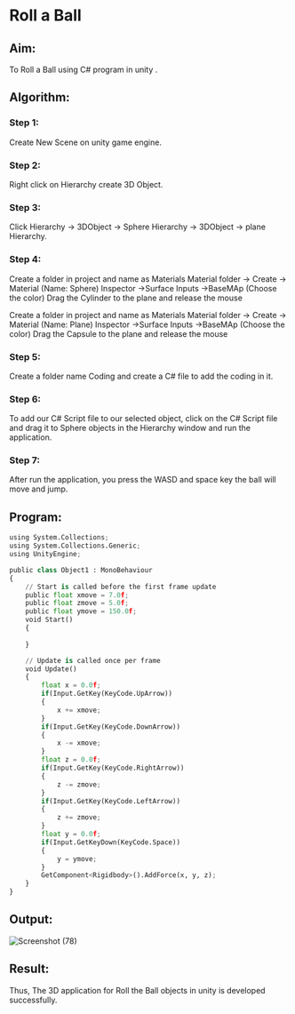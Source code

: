 # Roll a Ball

## Aim:
To Roll a Ball using C# program in unity .

## Algorithm:
### Step 1:
Create New Scene on unity game engine.
### Step 2:
Right click on Hierarchy create 3D Object.
### Step 3:
Click Hierarchy -> 3DObject -> Sphere Hierarchy -> 3DObject -> plane Hierarchy.
### Step 4:
Create a folder in project and name as Materials Material folder -> Create -> Material (Name: Sphere) Inspector ->Surface Inputs ->BaseMAp (Choose the color) Drag the Cylinder to the plane and release the mouse

Create a folder in project and name as Materials Material folder -> Create -> Material (Name: Plane) Inspector ->Surface Inputs ->BaseMAp (Choose the color) Drag the Capsule to the plane and release the mouse
### Step 5:
Create a folder name Coding and create a C# file to add the coding in it.
### Step 6:
To add our C# Script file to our selected object, click on the C# Script file and drag it to Sphere objects in the Hierarchy window and run the application.
### Step 7:
After run the application, you press the WASD and space key the ball will move and jump.

## Program:
```python
using System.Collections;
using System.Collections.Generic;
using UnityEngine;

public class Object1 : MonoBehaviour
{
    // Start is called before the first frame update
    public float xmove = 7.0f;
    public float zmove = 5.0f;
    public float ymove = 150.0f;
    void Start()
    {
        
    }

    // Update is called once per frame
    void Update()
    {
        float x = 0.0f;
        if(Input.GetKey(KeyCode.UpArrow))
        {
            x += xmove;
        }
        if(Input.GetKey(KeyCode.DownArrow))
        {
            x -= xmove;
        }
        float z = 0.0f;
        if(Input.GetKey(KeyCode.RightArrow))
        {
            z -= zmove;
        }
        if(Input.GetKey(KeyCode.LeftArrow))
        {
            z += zmove;
        }
        float y = 0.0f;
        if(Input.GetKeyDown(KeyCode.Space))
        {
            y = ymove;
        }
        GetComponent<Rigidbody>().AddForce(x, y, z);
    }
}
```

## Output:
![Screenshot (78)](https://user-images.githubusercontent.com/75234807/165896244-94ada6c5-63da-4597-b95a-cc6b911d9a08.png)

## Result:
Thus, The 3D application for Roll the Ball objects in unity is developed successfully.
